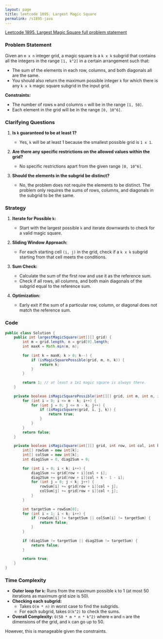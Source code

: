 ```yaml
---
layout: page
title: leetcode 1895. Largest Magic Square
permalink: /s1895-java
---
```

[Leetcode 1895. Largest Magic Square full problem statement](https://algoadvance.github.io/algoadvance/l1895)
### Problem Statement

Given an `m x n` integer grid, a magic square is a `k x k` subgrid that contains all the integers in the range `[1, k^2]` in a certain arrangement such that:

- The sum of the elements in each row, columns, and both diagonals all are the same.
- You should also return the maximum possible integer `k` for which there is any `k x k` magic square subgrid in the input grid.

**Constraints:**
- The number of rows `m` and columns `n` will be in the range `[1, 50]`.
- Each element in the grid will be in the range `[0, 10^6]`.

### Clarifying Questions
1. **Is `k` guaranteed to be at least 1?**
   - Yes, `k` will be at least 1 because the smallest possible grid is `1 x 1`.

2. **Are there any specific restrictions on the allowed values within the grid?**
   - No specific restrictions apart from the given range `[0, 10^6]`.

3. **Should the elements in the subgrid be distinct?**
   - No, the problem does not require the elements to be distinct. The problem only requires the sums of rows, columns, and diagonals in the subgrid to be the same.

### Strategy
1. **Iterate for Possible `k`:**
   - Start with the largest possible `k` and iterate downwards to check for a valid magic square.
   
2. **Sliding Window Approach:**
   - For each starting cell `(i, j)` in the grid, check if a `k x k` subgrid starting from that cell meets the conditions.
   
3. **Sum Check:**
   - Calculate the sum of the first row and use it as the reference sum.
   - Check if all rows, all columns, and both main diagonals of the subgrid equal to the reference sum.

4. **Optimization:**
   - Early exit if the sum of a particular row, column, or diagonal does not match the reference sum.

### Code

```java
public class Solution {
    public int largestMagicSquare(int[][] grid) {
        int m = grid.length, n = grid[0].length;
        int maxK = Math.min(m, n);
        
        for (int k = maxK; k > 0; k--) {
            if (isMagicSquarePossible(grid, m, n, k)) {
                return k;
            }
        }
        
        return 1; // at least a 1x1 magic square is always there.
    }
    
    private boolean isMagicSquarePossible(int[][] grid, int m, int n, int k) {
        for (int i = 0; i <= m - k; i++) {
            for (int j = 0; j <= n - k; j++) {
                if (isMagicSquare(grid, i, j, k)) {
                    return true;
                }
            }
        }
        return false;
    }
    
    private boolean isMagicSquare(int[][] grid, int row, int col, int k) {
        int[] rowSum = new int[k];
        int[] colSum = new int[k];
        int diag1Sum = 0, diag2Sum = 0;
        
        for (int i = 0; i < k; i++) {
            diag1Sum += grid[row + i][col + i];
            diag2Sum += grid[row + i][col + k - 1 - i];
            for (int j = 0; j < k; j++) {
                rowSum[i] += grid[row + i][col + j];
                colSum[j] += grid[row + i][col + j];
            }
        }
        
        int targetSum = rowSum[0];
        for (int i = 1; i < k; i++) {
            if (rowSum[i] != targetSum || colSum[i] != targetSum) {
                return false;
            }
        }
        
        if (diag1Sum != targetSum || diag2Sum != targetSum) {
            return false;
        }
        
        return true;
    }
}
```

### Time Complexity
- **Outer loop for `k`:** Runs from the maximum possible `k` to 1 (at most 50 iterations as maximum grid size is 50).
- **Checking each subgrid:** 
  - Takes `O(m * n)` in worst case to find the subgrids.
  - For each subgrid, takes `O(k^2)` to check the sums.
- **Overall Complexity:** `O(50 * m * n * k^2)` where `m` and `n` are the dimensions of the grid, and `k` can go up to 50.

However, this is manageable given the constraints.